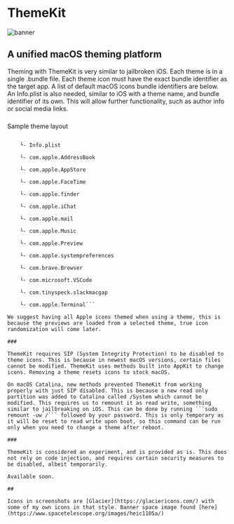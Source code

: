 # ThemeKit

![banner](https://github.com/MTACS/ThemeKit/blob/master/images/banner.png)

## A unified macOS theming platform

Theming with ThemeKit is very similar to jailbroken iOS. Each theme is in a single .bundle file. Each theme icon must have the exact bundle identifier as the target app. A list of default macOS icons bundle identifiers are below. An Info.plist is also needed, similar to iOS with a theme name, and bundle identifier of its own. This will allow further functionality, such as author info or social media links.

### 

Sample theme layout

```└-  Satine.bundle
   
    └- Info.plist
   
    └- com.apple.AddressBook
    
    └- com.apple.AppStore
    
    └- com.apple.FaceTime
    
    └- com.apple.finder
    
    └- com.apple.iChat
    
    └- com.apple.mail
    
    └- com.apple.Music
    
    └- com.apple.Preview
    
    └- com.apple.systempreferences
    
    └- com.brave.Browser
    
    └- com.microsoft.VSCode
    
    └- com.tinyspeck.slackmacgap
    
    └- com.apple.Terminal```

We suggest having all Apple icons themed when using a theme, this is because the previews are loaded from a selected theme, true icon randomization will come later.

###

ThemeKit requires SIP (System Integrity Protection) to be disabled to theme icons. This is because in newest macOS versions, certain files cannot be modified. ThemeKit uses methods built into AppKit to change icons. Removing a theme resets icons to stock macOS. 

On macOS Catalina, new methods prevented ThemeKit from working properly with just SIP disabled. This is because a new read only partition was added to Catalina called /System which cannot be modified. This requires us to remount it as read write, something similar to jailbreaking on iOS. This can be done by running ```sudo remount -uw /``` followed by your password. This is only temporary as it will be reset to read write upon boot, so this command can be run only when you need to change a theme after reboot. 

###

ThemeKit is considered an experiment, and is provided as is. This does not rely on code injection, and requires certain security measures to be disabled, albeit temporarily. 

Available soon.

##

Icons in screenshots are [Glacier](https://glaciericons.com/) with some of my own icons in that style. Banner space image found [here](https://www.spacetelescope.org/images/heic1105a/)

